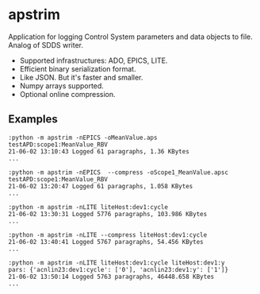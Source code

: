 # apstrim
Application for logging Control System parameters and data objects to file. Analog of SDDS writer.

- Supported infrastructures: ADO, EPICS, LITE.
- Efficient binary serialization format.
- Like JSON. But it's faster and smaller.
- Numpy arrays supported.
- Optional online compression.

## Examples

    :python -m apstrim -nEPICS -oMeanValue.aps testAPD:scope1:MeanValue_RBV
    21-06-02 13:10:43 Logged 61 paragraphs, 1.36 KBytes
    ...

    :python -m apstrim -nEPICS  --compress -oScope1_MeanValue.apsc testAPD:scope1:MeanValue_RBV
    21-06-02 13:20:47 Logged 61 paragraphs, 1.058 KBytes
    ...

    :python -m apstrim -nLITE liteHost:dev1:cycle
    21-06-02 13:30:31 Logged 5776 paragraphs, 103.986 KBytes
    ...

    :python -m apstrim -nLITE --compress liteHost:dev1:cycle
    21-06-02 13:40:41 Logged 5767 paragraphs, 54.456 KBytes
    ...

    :python -m apstrim -nLITE liteHost:dev1:cycle liteHost:dev1:y
    pars: {'acnlin23:dev1:cycle': ['0'], 'acnlin23:dev1:y': ['1']}
    21-06-02 13:50:14 Logged 5763 paragraphs, 46448.658 KBytes
    ...



